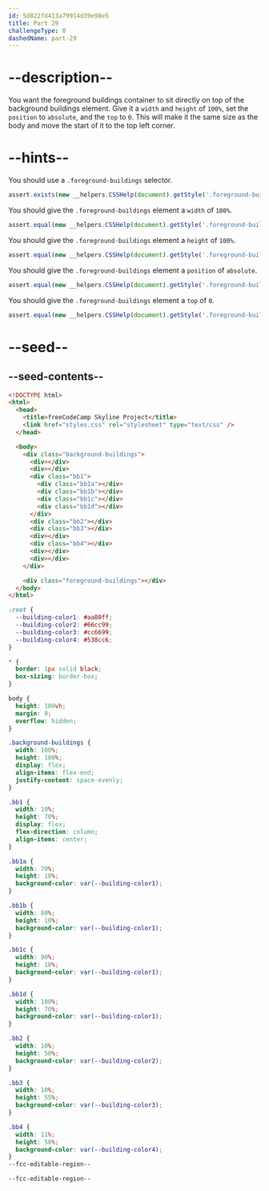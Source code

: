 ```yaml
---
id: 5d822fd413a79914d39e98e5
title: Part 29
challengeType: 0
dashedName: part-29
---
```


# --description--

You want the foreground buildings container to sit directly on top of the background buildings element. Give it a `width` and `height` of `100%`, set the `position` to `absolute`, and the `top` to `0`. This will make it the same size as the body and move the start of it to the top left corner.

# --hints--

You should use a `.foreground-buildings` selector.

```js
assert.exists(new __helpers.CSSHelp(document).getStyle('.foreground-buildings'));
```

You should give the `.foreground-buildings` element a `width` of `100%`.

```js
assert.equal(new __helpers.CSSHelp(document).getStyle('.foreground-buildings')?.width, '100%');
```

You should give the `.foreground-buildings` element a `height` of `100%`.

```js
assert.equal(new __helpers.CSSHelp(document).getStyle('.foreground-buildings')?.height, '100%');
```

You should give the `.foreground-buildings` element a `position` of `absolute`.

```js
assert.equal(new __helpers.CSSHelp(document).getStyle('.foreground-buildings')?.position, 'absolute');
```

You should give the `.foreground-buildings` element a `top` of `0`.

```js
assert.equal(new __helpers.CSSHelp(document).getStyle('.foreground-buildings')?.top, '0px');
```

# --seed--

## --seed-contents--

```html
<!DOCTYPE html>
<html>    
  <head>
    <title>freeCodeCamp Skyline Project</title>
    <link href="styles.css" rel="stylesheet" type="text/css" />   
  </head>

  <body>
    <div class="background-buildings">
      <div></div>
      <div></div>
      <div class="bb1">
        <div class="bb1a"></div>
        <div class="bb1b"></div>
        <div class="bb1c"></div>
        <div class="bb1d"></div>
      </div>
      <div class="bb2"></div>
      <div class="bb3"></div>
      <div></div>
      <div class="bb4"></div>
      <div></div>
      <div></div>
    </div>

    <div class="foreground-buildings"></div>
  </body>
</html>
```

```css
:root {
  --building-color1: #aa80ff;
  --building-color2: #66cc99;
  --building-color3: #cc6699;
  --building-color4: #538cc6;
}

* {
  border: 1px solid black;
  box-sizing: border-box;
}

body {
  height: 100vh;
  margin: 0;
  overflow: hidden;
}

.background-buildings {
  width: 100%;
  height: 100%;
  display: flex;
  align-items: flex-end;
  justify-content: space-evenly;
}

.bb1 {
  width: 10%;
  height: 70%;
  display: flex;
  flex-direction: column;
  align-items: center;
}

.bb1a {
  width: 70%;
  height: 10%;
  background-color: var(--building-color1);
}

.bb1b {
  width: 80%;
  height: 10%;
  background-color: var(--building-color1);
}

.bb1c {
  width: 90%;
  height: 10%;
  background-color: var(--building-color1);
}

.bb1d {
  width: 100%;
  height: 70%;
  background-color: var(--building-color1);
}

.bb2 {
  width: 10%;
  height: 50%;
  background-color: var(--building-color2);
}

.bb3 {
  width: 10%;
  height: 55%;
  background-color: var(--building-color3);
}

.bb4 {
  width: 11%;
  height: 58%;
  background-color: var(--building-color4);
}
--fcc-editable-region--

--fcc-editable-region--

```


